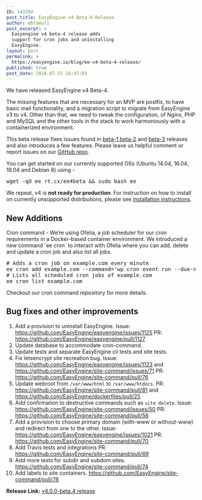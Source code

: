 ```yaml
---
ID: 142294
post_title: EasyEngine v4 Beta-4 Release
author: mbtamuli
post_excerpt: >
  Easyengine v4 beta-4 release adds
  support for cron jobs and uninstalling
  EasyEngine.
layout: post
permalink: >
  https://easyengine.io/blog/ee-v4-beta-4-release/
published: true
post_date: 2018-07-25 16:47:03
---
```

We have released EasyEngine v4 Beta-4.

The missing features that are necessary for an MVP are postfix, to have basic mail functionality, and a migration script to migrate from EasyEngine v3 to v4. Other than that, we need to tweak the configuration, of Nginx, PHP and MySQL and the other tools in the stack to work harmoniously with a containerized environment.

This beta release fixes issues found in <a href="https://easyengine.io/blog/ee-v4-beta-1-release/">beta-1</a>,<a href="https://easyengine.io/blog/ee-v4-beta-2-release/">beta-2</a> and <a href="https://easyengine.io/blog/ee-v4-beta-3-release/">beta-3</a> releases and also introduces a few features. Please leave us helpful comment or report issues on our <a href="https://github.com/EasyEngine/easyengine">GitHub repo</a>.

You can get started on our currently supported OSs (Ubuntu 14.04, 16.04, 18.04 and Debian 8) using -
<pre>wget -qO ee rt.cx/ee4beta &amp;&amp; sudo bash ee</pre>
We repeat, v4 is <strong>not ready for production</strong>. For instruction on how to install on currently unsupported distributions, please see <a href="https://github.com/easyengine/easyengine#installing">installation instructions</a>.
<h2>New Additions</h2>
Cron command - We’re using Ofelia, a job scheduler for our cron requirements in a Docker-based container environment. We introduced a new command `ee cron` to interact with Ofelia where you can add, delete and update a cron job and also list all jobs.
<pre># Adds a cron job on example.com every minute
ee cron add example.com --command='wp cron event run --due-now' --schedule='* * * * *'
# Lists all scheduled cron jobs of example.com
ee cron list example.com
</pre>
Checkout our cron command repository for more details.
<h2>Bug fixes and other improvements</h2>
<ol>
 	<li>Add a provision to uninstall EasyEngine. Issue: <a href="https://github.com/EasyEngine/easyengine/issues/1125">https://github.com/EasyEngine/easyengine/issues/1125</a> PR: <a href="https://github.com/EasyEngine/easyengine/pull/1127">https://github.com/EasyEngine/easyengine/pull/1127</a></li>
 	<li>Update database to accommodate cron-command.</li>
 	<li>Update tests and separate EasyEngine cli tests and site tests.</li>
 	<li>Fix letsencrypt site recreation bug. Issue: <a href="https://github.com/EasyEngine/easyengine/issues/1123">https://github.com/EasyEngine/easyengine/issues/1123</a> and <a href="https://github.com/EasyEngine/site-command/issues/71">https://github.com/EasyEngine/site-command/issues/71</a> PR: <a href="https://github.com/EasyEngine/site-command/pull/76">https://github.com/EasyEngine/site-command/pull/76</a></li>
 	<li>Update webroot from <code>/var/www/html</code> to <code>/var/www/htdocs</code>. PR: <a href="https://github.com/EasyEngine/site-command/pull/81">https://github.com/EasyEngine/site-command/pull/81</a> and <a href="https://github.com/EasyEngine/dockerfiles/pull/25">https://github.com/EasyEngine/dockerfiles/pull/25</a></li>
 	<li>Add confirmation to destructive commands such as <code>site delete</code>. Issue: <a href="https://github.com/EasyEngine/site-command/issues/50">https://github.com/EasyEngine/site-command/issues/50</a> PR: <a href="https://github.com/EasyEngine/site-command/pull/56">https://github.com/EasyEngine/site-command/pull/56</a></li>
 	<li>Add a provision to choose primary domain (with-www or without-www) and redirect from one to the other. Issue: <a href="https://github.com/EasyEngine/easyengine/issues/1021">https://github.com/EasyEngine/easyengine/issues/1021</a> PR: <a href="https://github.com/EasyEngine/site-command/pull/70">https://github.com/EasyEngine/site-command/pull/70</a></li>
 	<li>Add Travis tests and integrations PR: <a href="https://github.com/EasyEngine/site-command/pull/69">https://github.com/EasyEngine/site-command/pull/69</a></li>
 	<li>Add more tests for subdir and subdom sites. <a href="https://github.com/EasyEngine/site-command/pull/74">https://github.com/EasyEngine/site-command/pull/74</a></li>
 	<li>Add labels to site containers. <a href="https://github.com/EasyEngine/site-command/pull/78">https://github.com/EasyEngine/site-command/pull/78</a></li>
</ol>
<strong>Release Link:</strong> <a href="https://github.com/EasyEngine/easyengine/releases/tag/v4.0.0-beta.4">v4.0.0-beta.4 release</a>